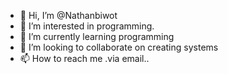 - 👋 Hi, I’m @Nathanbiwot
- 👀 I’m interested in programming.
- 🌱 I’m currently learning programming 
- 💞️ I’m looking to collaborate on creating systems 
- 📫 How to reach me .via email..

<!---
Nathanbiwot/Nathanbiwot is a ✨ special ✨ repository because its `README.md` (this file) appears on your GitHub profile.
You can click the Preview link to take a look at your changes.
--->
